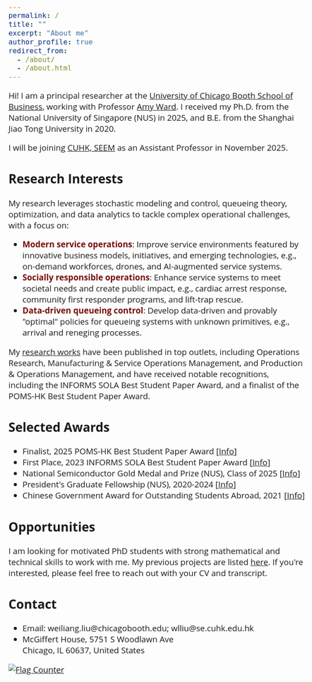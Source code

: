 ```yaml
---
permalink: /
title: ""
excerpt: "About me"
author_profile: true
redirect_from: 
  - /about/
  - /about.html
---  
```


<head>
  <meta charset="UTF-8">
  <meta name="viewport" content="width=device-width, initial-scale=1.0">
  <style>
    @import url('https://fonts.googleapis.com/css2?family=Open+Sans&display=swap');
    .circle {
      width: 10px;
      height: 10px;
      background-color: #000;
      border-radius: 100%;
    }
    p.adjust-line-length {
      max-width: 300%; /* Adjust based on the percentage of the container */
      word-wrap: break-word;
    }
  </style>
</head>

<!-- <body style="font-family: sans-serif; font-size: 9pt;"> -->
<body style="font-family: Open Sans; font-style: normal; font-size: 14pt;">
<!-- <body> -->

<!-- <h2 style="margin-top: 1em;">Info</h2>  
<p style="margin-top: 1em;">
  Ph.D. Candidate  <br>
  Dept. of Industrial Systems Engineering and Management  <br>
  National University of Singapore (NUS) <br>
  Email: weiliangliu[at]u[dot]nus.edu <br>
</p>-->


<!-- <h2>About Me</h2>-->

<p class="adjust-line-length"> 
Hi! I am a principal researcher at the <a href="https://www.chicagobooth.edu/" target="_blank" > University of Chicago Booth School of Business</a>, working with Professor <a href="https://www.chicagobooth.edu/faculty/directory/w/amy-ward" target="_blank" > Amy  Ward</a>.  
I received my Ph.D. from the National University of Singapore (NUS) in 2025, and B.E. from the Shanghai Jiao Tong University in 2020.

<!--
, working with Professors <a href="https://cde.nus.edu.sg/isem/staff/tang-loon-ching/" target="_blank">Loon Ching Tang</a> and <a href="https://cde.nus.edu.sg/isem/staff/ye-zhisheng/" target="_blank">Zhisheng Ye</a>. 
I was fortunate to visit Professor <a href="https://chan.mie.utoronto.ca/" target="_blank">Timothy Chan</a> at the University of Toronto in 2023 Fall, and Professor <a href="https://people.miami.edu/profile/1d92943aaf793b047e6a5017b9f4a5c1" target="_blank">Xu Sun</a> at the University of Florida in 2019 Summer.
Previously, I obtained my B.E. from the <a href="https://en.sjtu.edu.cn/" target="_blank"> Shanghai Jiao Tong University</a> in 2020.
</p>-->

<p>  I will be joining <a href="https://www.se.cuhk.edu.hk/" target="_blank">CUHK, SEEM</a> as an Assistant Professor in November 2025.
</p>
<!--
<p>  My <a href="http://weiliangliu0.github.io/files/WeiliangLiu_Academic_CV.pdf" target="_blank">CV</a> can be downloaded here.
</p>-->


<h2>Research Interests</h2>
<p> 
My research leverages stochastic modeling and control, queueing theory, optimization, and data analytics to tackle complex operational challenges, with a focus on:
<ul>
<li><b><span style="font-weight: bold;"><font color="#750F09">Modern service operations</font></span></b>: Improve service environments featured by innovative business models, initiatives, and emerging technologies, e.g., on-demand workforces, drones, and AI-augmented service systems.</li>
<li><b><span style="font-weight: bold;"><font color="#750F09">Socially responsible operations</font></span></b>: Enhance service systems to meet societal needs and create public impact, e.g., cardiac arrest response, community first responder programs, and lift-trap rescue.
</li>
<li><b><span style="font-weight: bold;"><font color="#750F09">Data-driven queueing control</font></span></b>: Develop data-driven and provably "optimal" policies for queueing systems with unknown primitives, e.g., arrival and reneging processes.
</li>
</ul>
</p>

<p>
My <a href="https://weiliangliu0.github.io/publication/" target="_blank">research works</a> have been published in top outlets, including Operations Research, Manufacturing & Service Operations Management, and Production & Operations Management, and have received notable recognitions, including the INFORMS SOLA Best Student Paper Award, and a finalist of the POMS-HK Best Student Paper Award.
</p>

<!--
tackles complex challenges in <span style="font-weight: bold;"><font color="#750F09">modern service operations</font></span> (featured by innovative business models, technologies and initiatives) and <span style="font-weight: bold;"><font color="#750F09">socially responsible operations</font></span> (to improve social good and create public impact). Using tools from stochastic process, optimization, and data analytics, my work bridges theory and practice to develop efficient solutions and offer actionable insights.
<ul>
<li><b><span style="font-weight: bold;"><font color="#750F09">Modern service operations</font></span></b>: This line of works study service environments featured by innovative business models, technologies and initiatives, including managing on-demand workforces [2], controlling drone delivery systems [3], and activating volunteers during medical emergencies [1,6].</li>
<li><b><span style="font-weight: bold;"><font color="#750F09">Socially responsible operations</font></span></b>: This line of works enhance service systems to meet societal needs and create public impact, such as designing ambulance-drone networks for cardiac arrest response [1], optimizing community responder alert strategies [6], and deploying rescue teams for lift-trap incidents [7].</li>
</ul>
<p> 
I am also pursuing a theory-centered research agenda at <span style="font-weight: bold;"><font color="#750F09">data-driven queuing control</font></span>. By integrating statistical learning with queuing asymptotics, my focus is to develop data-driven and provably "optimal" policies for queuing systems with unknown primitives.</p>-->



<h2>Selected Awards</h2>
<p style="margin-top: 1em;">
<ul>
<li>Finalist, 2025 POMS-HK Best Student Paper Award [<a href="https://pomshk2025.cuhk.edu.hk/participation/best-student-paper-competition/" target="_blank">Info</a>]<br>
	</li>
<li>First Place, 2023 INFORMS SOLA Best Student Paper Award [<a href="https://www.informs.org/Recognizing-Excellence/Award-Recipients/Weiliang-Liu" target="_blank">Info</a>]<br>
<!-- <em>
"Given biennially for student papers judged to be the best in the broad field of facility location"
</em>-->
	</li>
  	<li>National Semiconductor Gold Medal and Prize (NUS), Class of 2025 [<a href="https://cde.nus.edu.sg/isem/awards-student/nsgoldmedalprize/#:~:text=Donated%20in%201994%20by%20the,award%20of%20another%20gold%20medal." target="_blank">Info</a>]<br>
	<!--<em>"Awarded to PhD candidates who show exceptional promise or accomplishment in research"</em>-->
	</li>
	<li>President's Graduate Fellowship (NUS), 2020-2024 [<a href="https://nusgs.nus.edu.sg/scholarships/presidents-graduate-fellowship" target="_blank">Info</a>]<br>
	<!--<em>"Awarded to PhD candidates who show exceptional promise or accomplishment in research"</em>-->
	</li>
  <li> Chinese Government Award for Outstanding Students Abroad, 2021 [<a href="https://en.wikipedia.org/wiki/Chinese_government_award_for_outstanding_self-financed_students_abroad" target="_blank">Info</a>]<br>
  <!--<em>"The highest government award granted by the Chinese government to Chinese students overseas"</em>-->
  </li>
</ul>
</p>

<h2>Opportunities</h2>
<p>I am looking for motivated PhD students with strong mathematical and technical skills to work with me. My previous projects are listed <a href="https://weiliangliu0.github.io/publication/" target="_blank">here</a>. If you're interested, please feel free to reach out with your CV and transcript.
</p>

<h2>Contact</h2>
<p style="margin-top: 1em;">
<ul>
<li>Email: weiliang.liu@chicagobooth.edu; wlliu@se.cuhk.edu.hk </li>
<li>McGiffert House, 5751 S Woodlawn Ave  <br>
Chicago, IL 60637, United States  </li>
</ul>
</p>



<a href="https://info.flagcounter.com/7UtJ"><img src="https://s01.flagcounter.com/count2/7UtJ/bg_FFFFFF/txt_000000/border_CCCCCC/columns_2/maxflags_10/viewers_0/labels_0/pageviews_1/flags_0/percent_0/" alt="Flag Counter" border="0"></a>

<!--
<h2>Conferences Attended</h2>
<p style="margin-top: 1em;">
<ul>
<li>TTIC Summer Workshop on Data-Driven Decision Processes, Chicago, USA -- August 2024 (Scheduled)</li>
	<li>Reinforcement Learning for Stochastic Networks, Toulouse, France -- June 2024</li>
	<li>INFORMS 2023 Annual Meeting, Phonix, USA -- October 2023</li>
	<li> CSAMSE 2023 Annual Meeting (Session Chair), Shenzhen, China -- July 2023</li>
	<li> POMS 2023 Annual Meeting, Orlando, USA -- May 2023</li>
</ul>
</p>
-->


